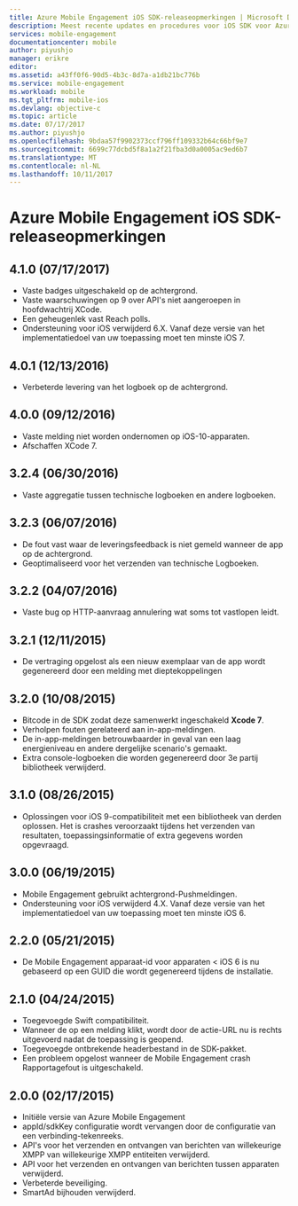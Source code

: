 ```yaml
---
title: Azure Mobile Engagement iOS SDK-releaseopmerkingen | Microsoft Docs
description: Meest recente updates en procedures voor iOS SDK voor Azure Mobile Engagement
services: mobile-engagement
documentationcenter: mobile
author: piyushjo
manager: erikre
editor: 
ms.assetid: a43ff0f6-90d5-4b3c-8d7a-a1db21bc776b
ms.service: mobile-engagement
ms.workload: mobile
ms.tgt_pltfrm: mobile-ios
ms.devlang: objective-c
ms.topic: article
ms.date: 07/17/2017
ms.author: piyushjo
ms.openlocfilehash: 9bdaa57f9902373ccf796ff109332b64c66bf9e7
ms.sourcegitcommit: 6699c77dcbd5f8a1a2f21fba3d0a0005ac9ed6b7
ms.translationtype: MT
ms.contentlocale: nl-NL
ms.lasthandoff: 10/11/2017
---
```

# <a name="azure-mobile-engagement-ios-sdk-release-notes"></a>Azure Mobile Engagement iOS SDK-releaseopmerkingen

## <a name="410-07172017"></a>4.1.0 (07/17/2017)
* Vaste badges uitgeschakeld op de achtergrond.
* Vaste waarschuwingen op 9 over API's niet aangeroepen in hoofdwachtrij XCode.
* Een geheugenlek vast Reach polls.
* Ondersteuning voor iOS verwijderd 6.X. Vanaf deze versie van het implementatiedoel van uw toepassing moet ten minste iOS 7.

## <a name="401-12132016"></a>4.0.1 (12/13/2016)
* Verbeterde levering van het logboek op de achtergrond.

## <a name="400-09122016"></a>4.0.0 (09/12/2016)
* Vaste melding niet worden ondernomen op iOS-10-apparaten.
* Afschaffen XCode 7.

## <a name="324-06302016"></a>3.2.4 (06/30/2016)
* Vaste aggregatie tussen technische logboeken en andere logboeken.

## <a name="323-06072016"></a>3.2.3 (06/07/2016)
* De fout vast waar de leveringsfeedback is niet gemeld wanneer de app op de achtergrond.
* Geoptimaliseerd voor het verzenden van technische Logboeken.

## <a name="322-04072016"></a>3.2.2 (04/07/2016)
* Vaste bug op HTTP-aanvraag annulering wat soms tot vastlopen leidt.

## <a name="321-12112015"></a>3.2.1 (12/11/2015)
* De vertraging opgelost als een nieuw exemplaar van de app wordt gegenereerd door een melding met dieptekoppelingen

## <a name="320-10082015"></a>3.2.0 (10/08/2015)
* Bitcode in de SDK zodat deze samenwerkt ingeschakeld **Xcode 7**.
* Verholpen fouten gerelateerd aan in-app-meldingen.
* De in-app-meldingen betrouwbaarder in geval van een laag energieniveau en andere dergelijke scenario's gemaakt.
* Extra console-logboeken die worden gegenereerd door 3e partij bibliotheek verwijderd.

## <a name="310-08262015"></a>3.1.0 (08/26/2015)
* Oplossingen voor iOS 9-compatibiliteit met een bibliotheek van derden oplossen. Het is crashes veroorzaakt tijdens het verzenden van resultaten, toepassingsinformatie of extra gegevens worden opgevraagd.

## <a name="300-06192015"></a>3.0.0 (06/19/2015)
* Mobile Engagement gebruikt achtergrond-Pushmeldingen.
* Ondersteuning voor iOS verwijderd 4.X. Vanaf deze versie van het implementatiedoel van uw toepassing moet ten minste iOS 6.

## <a name="220-05212015"></a>2.2.0 (05/21/2015)
* De Mobile Engagement apparaat-id voor apparaten < iOS 6 is nu gebaseerd op een GUID die wordt gegenereerd tijdens de installatie.

## <a name="210-04242015"></a>2.1.0 (04/24/2015)
* Toegevoegde Swift compatibiliteit.
* Wanneer de op een melding klikt, wordt door de actie-URL nu is rechts uitgevoerd nadat de toepassing is geopend.
* Toegevoegde ontbrekende headerbestand in de SDK-pakket.
* Een probleem opgelost wanneer de Mobile Engagement crash Rapportagefout is uitgeschakeld.

## <a name="200-02172015"></a>2.0.0 (02/17/2015)
* Initiële versie van Azure Mobile Engagement
* appId/sdkKey configuratie wordt vervangen door de configuratie van een verbinding-tekenreeks.
* API's voor het verzenden en ontvangen van berichten van willekeurige XMPP van willekeurige XMPP entiteiten verwijderd.
* API voor het verzenden en ontvangen van berichten tussen apparaten verwijderd.
* Verbeterde beveiliging.
* SmartAd bijhouden verwijderd.

